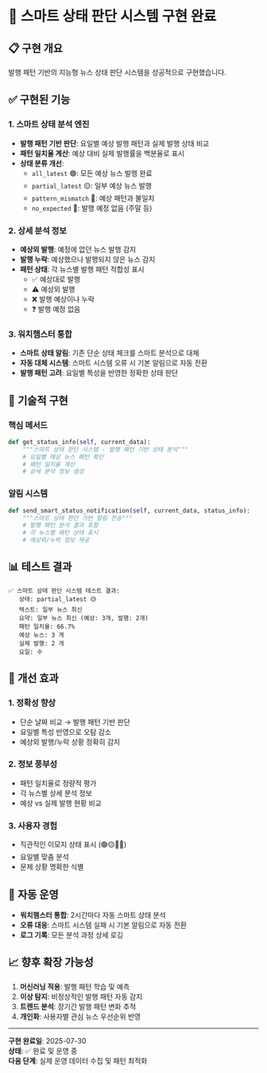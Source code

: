 # 🧠 스마트 상태 판단 시스템 구현 완료

## 📋 구현 개요

발행 패턴 기반의 지능형 뉴스 상태 판단 시스템을 성공적으로 구현했습니다.

## ✅ 구현된 기능

### 1. 스마트 상태 분석 엔진
- **발행 패턴 기반 판단**: 요일별 예상 발행 패턴과 실제 발행 상태 비교
- **패턴 일치율 계산**: 예상 대비 실제 발행률을 백분율로 표시
- **상태 분류 개선**: 
  - `all_latest` 🟢: 모든 예상 뉴스 발행 완료
  - `partial_latest` 🟡: 일부 예상 뉴스 발행
  - `pattern_mismatch` 🔴: 예상 패턴과 불일치
  - `no_expected` 🔵: 발행 예정 없음 (주말 등)

### 2. 상세 분석 정보
- **예상외 발행**: 예정에 없던 뉴스 발행 감지
- **발행 누락**: 예상했으나 발행되지 않은 뉴스 감지
- **패턴 상태**: 각 뉴스별 발행 패턴 적합성 표시
  - ✅ 예상대로 발행
  - ⚠️ 예상외 발행
  - ❌ 발행 예상이나 누락
  - ❓ 발행 예정 없음

### 3. 워치햄스터 통합
- **스마트 상태 알림**: 기존 단순 상태 체크를 스마트 분석으로 대체
- **자동 대체 시스템**: 스마트 시스템 오류 시 기본 알림으로 자동 전환
- **발행 패턴 고려**: 요일별 특성을 반영한 정확한 상태 판단

## 🔧 기술적 구현

### 핵심 메서드
```python
def get_status_info(self, current_data):
    """스마트 상태 판단 시스템 - 발행 패턴 기반 상태 분석"""
    # 요일별 예상 뉴스 패턴 확인
    # 패턴 일치율 계산
    # 상세 분석 정보 생성
```

### 알림 시스템
```python
def send_smart_status_notification(self, current_data, status_info):
    """스마트 상태 판단 기반 알림 전송"""
    # 발행 패턴 분석 결과 포함
    # 각 뉴스별 패턴 상태 표시
    # 예상외/누락 정보 제공
```

## 📊 테스트 결과

```
✅ 스마트 상태 판단 시스템 테스트 결과:
   상태: partial_latest 🟡
   텍스트: 일부 뉴스 최신
   요약: 일부 뉴스 최신 (예상: 3개, 발행: 2개)
   패턴 일치율: 66.7%
   예상 뉴스: 3 개
   실제 발행: 2 개
   요일: 수
```

## 🎯 개선 효과

### 1. 정확성 향상
- 단순 날짜 비교 → 발행 패턴 기반 판단
- 요일별 특성 반영으로 오탐 감소
- 예상외 발행/누락 상황 정확히 감지

### 2. 정보 풍부성
- 패턴 일치율로 정량적 평가
- 각 뉴스별 상세 분석 정보
- 예상 vs 실제 발행 현황 비교

### 3. 사용자 경험
- 직관적인 이모지 상태 표시 (🟢🟡🔴🔵)
- 요일별 맞춤 분석
- 문제 상황 명확한 식별

## 🔄 자동 운영

- **워치햄스터 통합**: 2시간마다 자동 스마트 상태 분석
- **오류 대응**: 스마트 시스템 실패 시 기본 알림으로 자동 전환
- **로그 기록**: 모든 분석 과정 상세 로깅

## 📈 향후 확장 가능성

1. **머신러닝 적용**: 발행 패턴 학습 및 예측
2. **이상 탐지**: 비정상적인 발행 패턴 자동 감지
3. **트렌드 분석**: 장기간 발행 패턴 변화 추적
4. **개인화**: 사용자별 관심 뉴스 우선순위 반영

---

**구현 완료일**: 2025-07-30  
**상태**: ✅ 완료 및 운영 중  
**다음 단계**: 실제 운영 데이터 수집 및 패턴 최적화